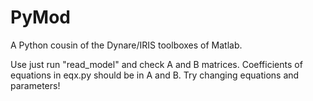 # PyMod
A Python cousin of the Dynare/IRIS toolboxes of Matlab.

Use just run "read_model" and check A and B matrices. Coefficients of equations in eqx.py should be in A and B. Try changing equations and parameters!
